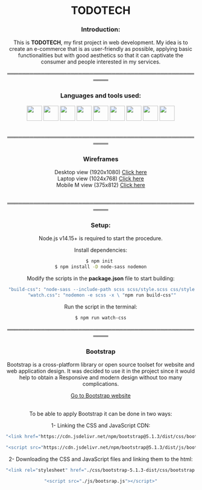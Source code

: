 <h1 align="center"><strong>TODOTECH</strong></h1>

<div align="center">
<h3>Introduction:</h3>

This is <strong>TODOTECH</strong>, my first project in web development. My idea is to create an e-commerce that is as user-friendly as possible, applying basic functionalities but with good aesthetics so that it can captivate the consumer and people interested in my services.

<p>══════════════════════════════════════════════════════</p>

<!-- Languages and tools -->
<h3>Languages and tools used:</h3>
  <div align="center">	
  	<img width="40px" src="https://cdn.jsdelivr.net/gh/devicons/devicon/icons/html5/html5-original.svg" />
    <img width="40px" src="https://cdn.jsdelivr.net/gh/devicons/devicon/icons/css3/css3-original.svg" />
    <img width="40px" src="https://cdn.jsdelivr.net/gh/devicons/devicon/icons/sass/sass-original.svg" />
    <img width="40px" src="https://cdn.jsdelivr.net/gh/devicons/devicon/icons/git/git-original.svg" />
    <img width="40px" src="https://cdn.jsdelivr.net/gh/devicons/devicon/icons/github/github-original.svg" />
    <img width="40px" src="https://cdn.jsdelivr.net/gh/devicons/devicon/icons/bootstrap/bootstrap-original.svg" />
    <img width="40px" src="https://cdn.jsdelivr.net/gh/devicons/devicon/icons/nodejs/nodejs-original-wordmark.svg" />
    <img width="40px" src="https://cdn.jsdelivr.net/gh/devicons/devicon/icons/figma/figma-original.svg" />
    <img width="40px" src="https://cdn.jsdelivr.net/gh/devicons/devicon/icons/photoshop/photoshop-plain.svg" />
  </div>
  </br>
<p>══════════════════════════════════════════════════════</p>
<h3>Wireframes</h3>
Desktop view (1920x1080) <a href="https://bit.ly/3PuiSEw">Click here</a></br>
Laptop view (1024x768) <a href="https://bit.ly/3AVIWo4">Click here</a></br>
Mobile M view (375x812) <a href="https://bit.ly/3ckiytR">Click here</a></br>
</br>
<p>══════════════════════════════════════════════════════</p>
  
<!-- Instalacion -->
<h3>Setup:</h3>
Node.js v14.15+ is required to start the procedure.

Install dependencies:

```sh
$ npm init 
$ npm install -D node-sass nodemon
```
Modify the scripts in the <strong>package.json</strong> file to start building:

```sh
 "build-css": "node-sass --include-path scss scss/style.scss css/style.css",
 "watch.css": "nodemon -e scss -x \ "npm run build-css""
```

Run the script in the terminal:

```sh
$ npm run watch-css
```
<p>══════════════════════════════════════════════════════</p>
<!-- Bootstrap -->
<h3>Bootstrap</h3>

Bootstrap is a cross-platform library or open source toolset for website and web application design. It was decided to use it in the project since it would help to obtain a Responsive and modern design without too many complications.

[Go to Bootstrap website](https://getbootstrap.com/)

</br>
To be able to apply Bootstrap it can be done in two ways:


1- Linking the CSS and JavaScript CDN:

```sh
"<link href="https://cdn.jsdelivr.net/npm/bootstrap@5.1.3/dist/css/bootstrap.min.css" rel="stylesheet" integrity="sha384-1BmE4kWBq78iYhFldvKuhfTAU6auU8tT94WrHftjDbrCEXSU1oBoqyl2QvZ6jIW3" crossorigin="anonymous">"

"<script src="https://cdn.jsdelivr.net/npm/bootstrap@5.1.3/dist/js/bootstrap.bundle.min.js" integrity="sha384-ka7Sk0Gln4gmtz2MlQnikT1wXgYsOg+OMhuP+IlRH9sENBO0LRn5q+8nbTov4+1p" crossorigin="anonymous"></script>"
```
2- Downloading the CSS and JavaScript files and linking them to the html:

```sh
"<link rel="stylesheet" href="./css/bootstrap-5.1.3-dist/css/bootstrap.css">"

"<script src="./js/bootsrap.js"></script>"
```
</div>
